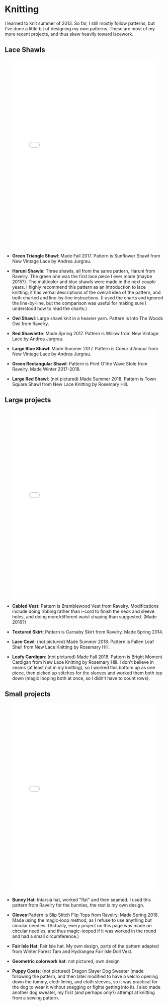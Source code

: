 ---
---
<!---
TODOs:
maybe add more comments
eventual sidebar navigation?

--->
# Knitting

I learned to knit summer of 2013. So far, I still mostly follow patterns, but I've done a little bit of designing my own patterns. These are most of my more recent projects, and thus skew heavily toward lacework. 


## Lace Shawls

<center><iframe class="slideshow-iframe" frameborder="0" src="{{site.url}}/slides/lace_shawls.html" style="width:90%; height:600px"></iframe></center>

* **Green Triangle Shawl**: Made Fall 2017. Pattern is <a src="https://www.ravelry.com/patterns/library/sunflower-shawl-4">Sunflower Shawl</a> from New Vintage Lace by Andrea Jurgrau. 

* **Haruni Shawls**: Three shawls, all from the same pattern, <a src="https://www.ravelry.com/patterns/library/haruni"> Haruni</a> from Ravelry. The green one was the first lace piece I ever made (maybe 2015?). The multicolor and blue shawls were made in the next couple years. I highly recommend this pattern as an introduction to lace knitting; it has verbal descriptions of the overall idea of the pattern, and both charted and line-by-line instructions. (I used the charts and ignored the line-by-line, but the comparison was useful for making sure I understood how to read the charts.) 

* **Owl Shawl**: Large shawl knit in a heavier yarn. Pattern is <a src="https://www.ravelry.com/patterns/library/into-the-woods-owl-shawl">Into The Woods Owl</a> from Ravelry. 

* **Red Shawlette**: Made Spring 2017. Pattern is <a src="https://www.ravelry.com/patterns/library/willow-29">Willow</a> from New Vintage Lace by Andrea Jurgrau. 

* **Large Blue Shawl**: Made Summer 2017. Pattern is <a src="https://www.ravelry.com/patterns/library/coeur-damour">Coeur d'Amour</a> from New Vintage Lace by Andrea Jurgrau. 

* **Green Rectangular Shawl**: Pattern is <a src="https://www.ravelry.com/patterns/library/print-o-the-wave-stole"> Print O'the Wave Stole</a> from Ravelry. Made Winter 2017-2018. 

* **Large Red Shawl**: (not pictured) Made Summer 2018. Pattern is <a src="https://www.ravelry.com/patterns/library/town-square-shawl"> Town Square Shawl</a> from New Lace Knitting by Rosemary Hill. 

## Large projects

<center><iframe class="slideshow-iframe" frameborder="0" src="{{site.url}}/slides/large_knitting.html" style="width:90%;height:600px;"></iframe></center>

* **Cabled Vest**: Pattern is  <a src="https://www.ravelry.com/patterns/library/bramblewood-vest"> Bramblewood Vest</a> from Ravelry. Modifications include doing ribbing rather than i-cord to finish the neck and sleeve holes, and doing more/different waist shaping than suggested. (Made 2016?)

* **Textured Skirt**: Pattern is <a src="https://www.ravelry.com/patterns/library/carnaby-skirt">Carnaby Skirt</a> from Ravelry. Made Spring 2014. 

* **Lace Cowl**: (not pictured) Made Summer 2018. Pattern is <a src="https://www.ravelry.com/patterns/library/fallen-leaf-shell">Fallen Leaf Shell</a> from New Lace Knitting by Rosemary Hill. 

* **Leafy Cardigan**: (not pictured) Made Fall 2018. Pattern is <a src="https://www.ravelry.com/patterns/library/bright-moment-cardigan">Bright Moment Cardigan</a> from New Lace Knitting by Rosemary Hill. I don't believe in seams (at least not in my knitting), so I worked this bottom up as one piece, then picked up stitches for the sleeves and worked them both top down (magic looping both at once, so I didn't have to count rows). 

## Small projects

<center><iframe class="slideshow-iframe" frameborder="0" src="{{site.url}}/slides/small_knitting.html" style="width:90%; height:600px"></iframe></center>

* **Bunny Hat**: Intarsia hat, worked "flat" and then seamed. I used this <a src="https://www.ravelry.com/patterns/library/humping-bunnies">pattern</a> from Ravelry for the bunnies, the rest is my own design.

* **Gloves**:Pattern is <a src="https://www.ravelry.com/patterns/library/slip-stitch-flip-tops">Slip Stitch Flip Tops</a> from Ravelry. Made Spring 2018. Made using the magic-loop method, as I refuse to use anything but circular needles. (Actually, every project on this page was made on circular needles, and thus magic-looped if it was worked in the round and had a small circumference.)

* **Fair Isle Hat**: Fair Isle hat. My own design, parts of the pattern adapted from <a src="https://www.ravelry.com/patterns/library/winter-forest-tam"> Winter Forest Tam</a> and <a src="https://www.ravelry.com/patterns/library/hydrangea-fair-isle-doll-vest"> Hydrangea Fair Isle Doll Vest</a>. 

* **Geometric colorwork hat**: not pictured, own design
* **Puppy Coats**: (not pictured) <a src="https://www.ravelry.com/patterns/library/the-dragon-slayer-dog-sweater">Dragon Slayer Dog Sweater</a> (made following the pattern, and then later modified to have a velcro opening down the tummy, cloth lining, and cloth sleeves, so it was practical for the dog to wear it without snagging or fights getting into it). I also made another dog sweater, my first (and perhaps only?) attempt at knitting from a sewing pattern.

